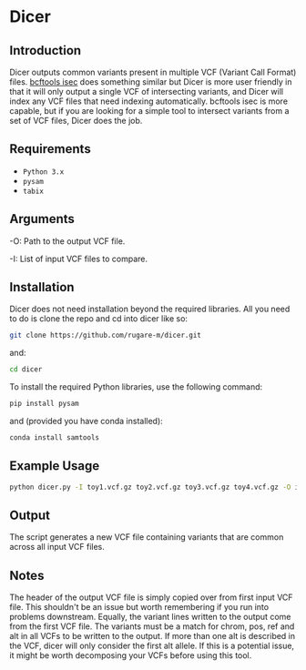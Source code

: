 # Dicer

## Introduction
Dicer outputs common variants present in multiple VCF (Variant Call Format) files. [bcftools isec](https://samtools.github.io/bcftools/bcftools.html#isec) does something similar but Dicer is more user friendly in that it will only output a single VCF of intersecting variants, and Dicer will index any VCF files that need indexing automatically. bcftools isec is more capable, but if you are looking for a simple tool to intersect variants from a set of VCF files, Dicer does the job. 

## Requirements
- `Python 3.x`
- `pysam` 
- `tabix` 

## Arguments
-O: Path to the output VCF file.

-I: List of input VCF files to compare.

## Installation
Dicer does not need installation beyond the required libraries. All you need to do is clone the repo and cd into dicer like so:

```bash
git clone https://github.com/rugare-m/dicer.git
```
and:

```bash
cd dicer
```

To install the required Python libraries, use the following command:
```bash
pip install pysam
```
and (provided you have conda installed):
```bash
conda install samtools
```

## Example Usage 
```bash
python dicer.py -I toy1.vcf.gz toy2.vcf.gz toy3.vcf.gz toy4.vcf.gz -O intersect.vcf.gz
```

## Output
The script generates a new VCF file containing variants that are common across all input VCF files.

## Notes
The header of the output VCF file is simply copied over from first input VCF file. This shouldn't be an issue but worth remembering if you run into problems downstream. Equally, the variant lines written to the output come from the first VCF file. The variants must be a match for chrom, pos, ref and alt in all VCFs to be written to the output. If more than one alt is described in the VCF, dicer will only consider the first alt allele. If this is a potential issue, it might be worth decomposing your VCFs before using this tool. 
